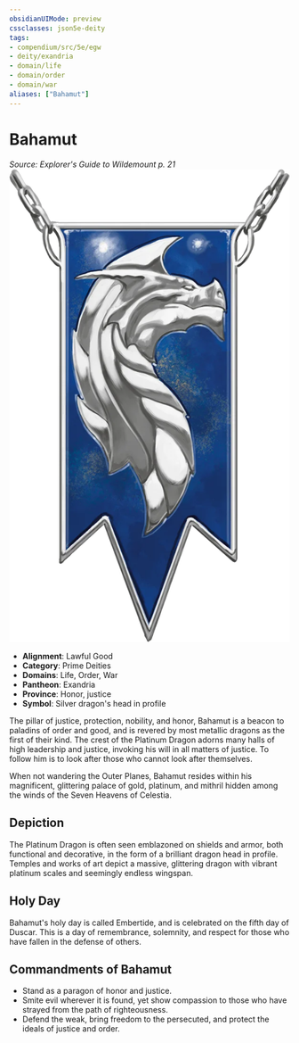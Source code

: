 ```yaml
---
obsidianUIMode: preview
cssclasses: json5e-deity
tags:
- compendium/src/5e/egw
- deity/exandria
- domain/life
- domain/order
- domain/war
aliases: ["Bahamut"]
---
```

# Bahamut
*Source: Explorer's Guide to Wildemount p. 21* 
![](https://raw.githubusercontent.com/5etools-mirror-2/5etools-img/main/deities/EGW/Symbol%20of%20Bahamut.webp#symbol)

- **Alignment**: Lawful Good
- **Category**: Prime Deities
- **Domains**: Life, Order, War
- **Pantheon**: Exandria
- **Province**: Honor, justice
- **Symbol**: Silver dragon's head in profile

The pillar of justice, protection, nobility, and honor, Bahamut is a beacon to paladins of order and good, and is revered by most metallic dragons as the first of their kind. The crest of the Platinum Dragon adorns many halls of high leadership and justice, invoking his will in all matters of justice. To follow him is to look after those who cannot look after themselves.

When not wandering the Outer Planes, Bahamut resides within his magnificent, glittering palace of gold, platinum, and mithril hidden among the winds of the Seven Heavens of Celestia.

## Depiction

The Platinum Dragon is often seen emblazoned on shields and armor, both functional and decorative, in the form of a brilliant dragon head in profile. Temples and works of art depict a massive, glittering dragon with vibrant platinum scales and seemingly endless wingspan.

## Holy Day

Bahamut's holy day is called Embertide, and is celebrated on the fifth day of Duscar. This is a day of remembrance, solemnity, and respect for those who have fallen in the defense of others.

## Commandments of Bahamut

- Stand as a paragon of honor and justice.  
- Smite evil wherever it is found, yet show compassion to those who have strayed from the path of righteousness.  
- Defend the weak, bring freedom to the persecuted, and protect the ideals of justice and order.